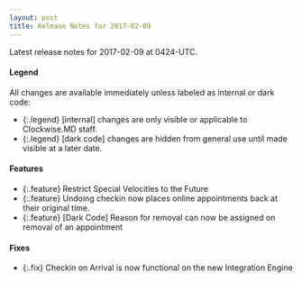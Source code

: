 ```yaml
---
layout: post
title: Release Notes for 2017-02-09
---
```


Latest release notes for 2017-02-09 at 0424-UTC.

<div class='legend' markdown='1'>

#### Legend

All changes are available immediately unless labeled as internal or dark code:

- {:.legend} [internal] changes are only visible or applicable to Clockwise.MD staff.
- {:.legend} [dark code] changes are hidden from general use until made visible at a later date.

</div>

<div class='features' markdown='1'>

#### Features

- {:.feature} Restrict Special Velocities to the Future
- {:.feature} Undoing checkin now places online appointments back at their original time.
- {:.feature} [Dark Code] Reason for removal can now be assigned on removal of an appointment

</div>

<div class='fixes' markdown='1'>

#### Fixes

- {:.fix} Checkin on Arrival is now functional on the new Integration Engine

</div>
